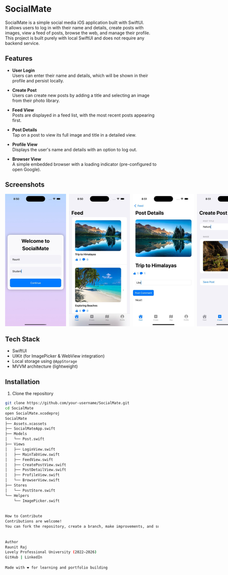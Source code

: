 # SocialMate

SocialMate is a simple social media iOS application built with SwiftUI.  
It allows users to log in with their name and details, create posts with images, view a feed of posts, browse the web, and manage their profile.  
This project is built purely with local SwiftUI and does not require any backend service.

## Features

- **User Login**  
  Users can enter their name and details, which will be shown in their profile and persist locally.

- **Create Post**  
  Users can create new posts by adding a title and selecting an image from their photo library.

- **Feed View**  
  Posts are displayed in a feed list, with the most recent posts appearing first.

- **Post Details**  
  Tap on a post to view its full image and title in a detailed view.

- **Profile View**  
  Displays the user's name and details with an option to log out.

- **Browser View**  
  A simple embedded browser with a loading indicator (pre-configured to open Google).

## Screenshots
<div style="display: flex; align-items: center;">
<img src="SocialMate/SocialMate/Assets.xcassets/Img1.jpg" alt="App Screenshot" width="200" style="margin-right: 10px;"/>
<img src="SocialMate/SocialMate/Assets.xcassets/Img2.jpg" alt="App Screenshot" width="200" style="margin-right: 10px;"/>
<img src="SocialMate/SocialMate/Assets.xcassets/Img3.jpg" alt="App Screenshot" width="200" style="margin-right: 10px;"/>
<img src="SocialMate/SocialMate/Assets.xcassets/Img4.jpg" alt="App Screenshot" width="200" style="margin-right: 10px;"/>
<img src="SocialMate/SocialMate/Assets.xcassets/Img5.jpg" alt="App Screenshot" width="200" style="margin-right: 10px;"/>
<img src="SocialMate/SocialMate/Assets.xcassets/Img6.jpg" alt="App Screenshot" width="200" style="margin-right: 10px;"/>
</div>

## Tech Stack

- SwiftUI
- UIKit (for ImagePicker & WebView integration)
- Local storage using `@AppStorage`  
- MVVM architecture (lightweight)

## Installation

1. Clone the repository

```bash
git clone https://github.com/your-username/SocialMate.git
cd SocialMate
open SocialMate.xcodeproj
SocialMate
├── Assets.xcassets
├── SocialMateApp.swift
├── Models
│   └── Post.swift
├── Views
│   ├── LoginView.swift
│   ├── MainTabView.swift
│   ├── FeedView.swift
│   ├── CreatePostView.swift
│   ├── PostDetailView.swift
│   ├── ProfileView.swift
│   └── BrowserView.swift
├── Stores
│   └── PostStore.swift
└── Helpers
    └── ImagePicker.swift


How to Contribute
Contributions are welcome!
You can fork the repository, create a branch, make improvements, and submit a pull request.


Author
Raunit Raj
Lovely Professional University (2022–2026)
GitHub | LinkedIn

Made with ❤️ for learning and portfolio building
